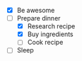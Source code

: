 - [x] Be awesome
- [ ] Prepare dinner
  - [x] Research recipe
  - [x] Buy ingredients
  - [ ] Cook recipe
- [ ] Sleep
